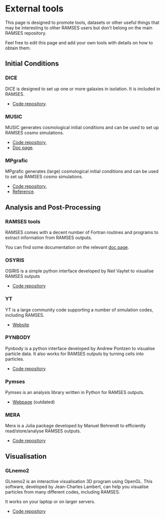 
# External tools

This page is designed to promote tools, datasets or other useful things that may be interesting to other RAMSES users but don't belong on the main RAMSES repository.

Feel free to edit this page and add your own tools with details on how to obtain them.

## Initial Conditions

### DICE

DICE is designed to set up one or more galaxies in isolation. It is included in RAMSES.

- [Code repository](https://bitbucket.org/vperret/dice/wiki/RAMSES_simulation).

### MUSIC

MUSIC generates cosmological initial conditions and can be used to set up RAMSES cosmo simulations.

- [Code repository](https://bitbucket.org/ohahn/music),
- [Doc page](./Music).

### MPgrafic

MPgrafic generates (large) cosmological initial conditions and can be used to set up RAMSES cosmo simulations.

- [Code repository](https://bitbucket.org/broukema/mpgrafic),
- [Reference](http://adsabs.harvard.edu/abs/2013ascl.soft04014P).

## Analysis and Post-Processing

### RAMSES tools
RAMSES comes with a decent number of Fortran routines and programs to extract information from RAMSES outputs.

You can find some documentation on the relevant [doc page](./RAMSES_utils).


### OSYRIS
OSIRIS is a simple python interface developed by Neil Vaytet to visualise RAMSES outputs
- [Code repository](https://osyris.readthedocs.io/en/stable/)

### YT

YT is a large community code supporting a number of simulation codes, including RAMSES.
- [Website](http://yt-project.org/)

### PYNBODY
Pynbody is a python interface developed by Andrew Pontzen to visualise particle data.
It also works for RAMSES outputs by turning cells into particles.
- [Code repository](https://github.com/pynbody/pynbody)


### Pymses
Pymses is an analysis library written in Python for RAMSES outputs.
- [Webpage](http://irfu.cea.fr/Projets/PYMSES/) (outdated)

### MERA
Mera is a Julia package developed by Manuel Behrendt to efficiently read/store/analyse RAMSES outputs.
- [Code repository](https://github.com/ManuelBehrendt/Mera.jl)

## Visualisation

### GLnemo2

GLnemo2 is an interactive visualisation 3D program using OpenGL. This software, developed by Jean-Charles Lambert, can help you visualise particles from many different codes, including RAMSES.

It works on your laptop or on larger servers.
- [Code repository](https://projets.lam.fr/projects/glnemo2)
